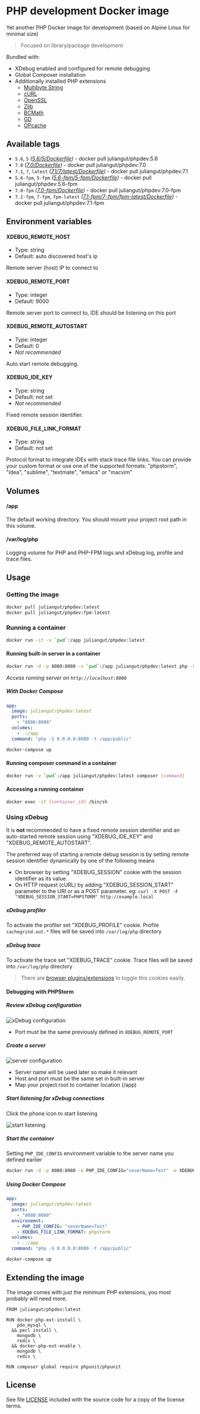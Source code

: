 # PHP development Docker image

Yet another PHP Docker image for development (based on Alpine Linux for minimal size)

> Focused on library/package development

Bundled with:

* XDebug enabled and configured for remote debugging
* Global Composer installation
* Additionally installed PHP extensions
  * [Multibyte String](http://php.net/manual/en/book.mbstring.php)
  * [cURL](http://php.net/manual/en/book.curl.php)
  * [OpenSSL](http://php.net/manual/en/book.openssl.php)
  * [Zlib](http://php.net/manual/en/book.zlib.php)
  * [BCMath](http://php.net/manual/en/book.bc.php)
  * [GD](http://php.net/manual/en/book.image.php)
  * [OPcache](http://php.net/manual/en/book.opcache.php)

## Available tags

* `5.6`, `5` _([5.6/5/Dockerfile](https://github.com/juliangut/docker-phpdev/blob/master/dist/php/5.6/Dockerfile))_ - docker pull juliangut/phpdev:5.6
* `7.0` _([7.0/Dockerfile](https://github.com/juliangut/docker-phpdev/blob/master/dist/php/7.0/Dockerfile))_ - docker pull juliangut/phpdev:7.0
* `7.1`, `7`, `latest` _([7.1/7/latest/Dockerfile](https://github.com/juliangut/docker-phpdev/blob/master/dist/php/7.1/Dockerfile))_ - docker pull juliangut/phpdev:7.1
* `5.6-fpm`, `5-fpm` _([5.6-fpm/5-fpm/Dockerfile](https://github.com/juliangut/docker-phpdev/blob/master/dist/fpm/5.6/Dockerfile))_ - docker pull juliangut/phpdev:5.6-fpm
* `7.0-fpm` _([7.0-fpm/Dockerfile](https://github.com/juliangut/docker-phpdev/blob/master/dist/fpm/7.0/Dockerfile))_ - docker pull juliangut/phpdev:7.0-fpm
* `7.1-fpm`, `7-fpm`, `fpm-latest` _([7.1-fpm/7-fpm/fpm-latest/Dockerfile](https://github.com/juliangut/docker-phpdev/blob/master/dist/fpm/7.1/Dockerfile))_ - docker pull juliangut/phpdev:7.1-fpm

## Environment variables

#### XDEBUG_REMOTE_HOST

* Type: string
* Default: auto discovered host's ip

Remote server (host) IP to connect to

#### XDEBUG_REMOTE_PORT

* Type: integer
* Default: 9000

Remote server port to connect to, IDE should be listening on this port

#### XDEBUG_REMOTE_AUTOSTART

* Type: integer
* Default: 0
* _Not recommended_

Auto start remote debugging.

#### XDEBUG_IDE_KEY

* Type: string
* Default: not set
* _Not recommended_

Fixed remote session identifier.

#### XDEBUG_FILE_LINK_FORMAT

* Type: string
* Default: not set

Protocol format to integrate IDEs with stack trace file links. You can provide your custom format or use one of the supported formats: "phpstorm", "idea", "sublime", "textmate", "emacs" or "macvim"

## Volumes

#### /app

The default working directory. You should mount your project root path in this volume.

#### /var/log/php

Logging volume for PHP and PHP-FPM logs and xDebug log, profile and trace files.

## Usage

### Getting the image

```bash
docker pull juliangut/phpdev:latest
docker pull juliangut/phpdev:fpm-latest
```

### Running a container

```bash
docker run -it -v `pwd`:/app juliangut/phpdev:latest
```

#### Running built-in server in a container

```bash
docker run -d -p 8080:8080 -v `pwd`:/app juliangut/phpdev:latest php -S 0.0.0.0:8080 -t /app/public
```

_Access running server on `http://localhost:8080`_

##### With Docker Compose
 
```yaml
app:
  image: juliangut/phpdev:latest
  ports:
    - "8080:8080"
  volumes:
    - .:/app
  command: "php -S 0.0.0.0:8080 -t /app/public"
```

```bash
docker-compose up
```

#### Running composer command in a container

```bash
docker run -v `pwd`:/app juliangut/phpdev:latest composer [command]
```

#### Accessing a running container

```bash
docker exec -it [container_id] /bin/sh
```

### Using xDebug

It is **not** recommended to have a fixed remote session identifier and an auto-started remote session using "XDEBUG_IDE_KEY" and "XDEBUG_REMOTE_AUTOSTART".

The preferred way of starting a remote debug session is by setting remote session identifier dynamically by one of the following means

* On browser by setting "XDEBUG_SESSION" cookie with the session identifier as its value.
* On HTTP request (cURL) by adding "XDEBUG_SESSION_START" parameter to the URI or as a POST parameter. eg: `curl -X POST -F "XDEBUG_SESSION_START=PHPSTORM" http://example.local`

##### xDebug profiler

To activate the profiler set "XDEBUG_PROFILE" cookie. Profile `cachegrind.out.*` files will be saved into `/var/log/php` directory

##### xDebug trace

To activate the trace set "XDEBUG_TRACE" cookie. Trace files will be saved into `/var/log/php` directory

> There are [browser plugins/extensions](https://xdebug.org/docs/remote#starting) to toggle this cookies easily.

#### Debugging with PHPStorm

##### Review xDebug configuration

![xDebug configuration](img_xdebug_config.jpg)

* Port must be the same previously defined in `XDEBUG_REMOTE_PORT`

##### Create a server

![server configuration](img_server_config.jpg)

* Server name will be used later so make it relevant
* Host and port must be the same set in built-in server
* Map your project root to container location (/app)

##### Start listening for xDebug connections

Click the phone icon to start listening

![start listening](img_debug_listen.jpg)

##### Start the container

Setting `PHP_IDE_CONFIG` environment variable to the server name you defined earlier

```bash
docker run -d -p 8080:8080 -e PHP_IDE_CONFIG="severName=Test" -e XDEBUG_FILE_LINK_FORMAT=phpstorm -v `pwd`:/app juliangut/phpdev:latest php -S 0.0.0.0:8080 -t /app/public
```

##### Using Docker Compose

```yaml
app:
  image: juliangut/phpdev:latest
  ports:
    - "8080:8080"
  environemnt:
    - PHP_IDE_CONFIG: "severName=Test"
    - XDEBUG_FILE_LINK_FORMAT: phpstorm
  volumes:
    - .:/app
  command: "php -S 0.0.0.0:8080 -t /app/public"
```

```bash
docker-compose up
```

## Extending the image

The image comes with just the minimum PHP extensions, you most probably will need more.

```
FROM juliangut/phpdev:latest

RUN docker-php-ext-install \
    pdo_mysql \
  && pecl install \
    mongodb \
    redis \
  && docker-php-ext-enable \
    mongodb \
    redis \

RUN composer global require phpunit/phpunit
```

## License

See file [LICENSE](https://github.com/juliangut/docker-phpdev/blob/master/LICENSE) included with the source code for a copy of the license terms.
